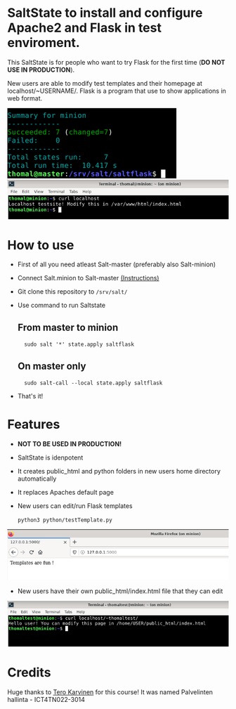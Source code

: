 # SaltState to install and configure Apache2 and Flask in test enviroment.

This SaltState is for people who want to try Flask for the first time (__DO NOT USE IN PRODUCTION__).

New users are able to modify test templates and their homepage at localhost/~USERNAME/. Flask is a program
that use to show applications in web format.

![Image](/screenshots/result.png)
![Image](/screenshots/curllocalhost.png)

# How to use

- First of all you need atleast Salt-master (preferably also Salt-minion)
- Connect Salt.minion to Salt-master [(Instructions)](https://tuomaslintula.wordpress.com/2021/11/04/tehtava-h2-2/)
- Git clone this repository to `/srv/salt/`
- Use command to run Saltstate

	## From master to minion
		sudo salt '*' state.apply saltflask
	
	## On master only
		sudo salt-call --local state.apply saltflask

- That's it!

# Features

- __NOT TO BE USED IN PRODUCTION!__
- SaltState is idenpotent
- It creates public_html and python folders in new users home directory automatically
- It replaces Apaches default page
- New users can edit/run Flask templates

	`python3 python/testTemplate.py`

![Image](/screenshots/flasktemplate.png)

- New users have their own public_html/index.html file that they can edit

![Image](/screenshots/publichtml.png)

# Credits

Huge thanks to [Tero Karvinen](https://terokarvinen.com/) for this course! It was named Palvelinten hallinta - ICT4TN022-3014
